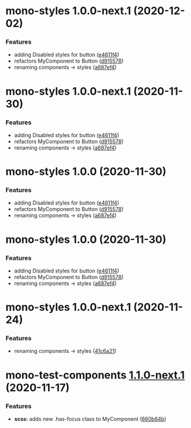 # mono-styles 1.0.0-next.1 (2020-12-02)


### Features

* adding Disabled styles for button ([e4611f4](https://github.com/richmccartney/mono-test/commit/e4611f423d9b940568b02f801d90baa8e089e388))
* refactors MyComponent to Button ([d915578](https://github.com/richmccartney/mono-test/commit/d9155786e34cc5a6f63619c39bce6a1b1764203a))
* renaming components -> styles ([a687ef4](https://github.com/richmccartney/mono-test/commit/a687ef4dde376f44e59704d51acf7fabb6742df1))

# mono-styles 1.0.0-next.1 (2020-11-30)


### Features

* adding Disabled styles for button ([e4611f4](https://github.com/richmccartney/mono-test/commit/e4611f423d9b940568b02f801d90baa8e089e388))
* refactors MyComponent to Button ([d915578](https://github.com/richmccartney/mono-test/commit/d9155786e34cc5a6f63619c39bce6a1b1764203a))
* renaming components -> styles ([a687ef4](https://github.com/richmccartney/mono-test/commit/a687ef4dde376f44e59704d51acf7fabb6742df1))

# mono-styles 1.0.0 (2020-11-30)


### Features

* adding Disabled styles for button ([e4611f4](https://github.com/richmccartney/mono-test/commit/e4611f423d9b940568b02f801d90baa8e089e388))
* refactors MyComponent to Button ([d915578](https://github.com/richmccartney/mono-test/commit/d9155786e34cc5a6f63619c39bce6a1b1764203a))
* renaming components -> styles ([a687ef4](https://github.com/richmccartney/mono-test/commit/a687ef4dde376f44e59704d51acf7fabb6742df1))

# mono-styles 1.0.0 (2020-11-30)

### Features

- adding Disabled styles for button
  ([e4611f4](https://github.com/richmccartney/mono-test/commit/e4611f423d9b940568b02f801d90baa8e089e388))
- refactors MyComponent to Button
  ([d915578](https://github.com/richmccartney/mono-test/commit/d9155786e34cc5a6f63619c39bce6a1b1764203a))
- renaming components -> styles
  ([a687ef4](https://github.com/richmccartney/mono-test/commit/a687ef4dde376f44e59704d51acf7fabb6742df1))

# mono-styles 1.0.0-next.1 (2020-11-24)

### Features

- renaming components -> styles
  ([41c6a21](https://github.com/richmccartney/mono-test/commit/41c6a2139617bf63ebeabc31e5302fafd11df84d))

# mono-test-components [1.1.0-next.1](https://github.com/richmccartney/mono-test/compare/mono-test-components@1.0.0...mono-test-components@1.1.0-next.1) (2020-11-17)

### Features

- **scss:** adds new .has-focus class to MyComponent
  ([660b64b](https://github.com/richmccartney/mono-test/commit/660b64b62780e5b8f1feac6b7ae96838a7f757bc))
